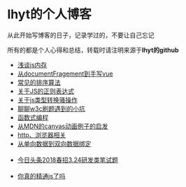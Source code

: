 <h1>lhyt的个人博客</h1>
<p>从此开始写博客的日子，记录学过的，不要让自己忘记</p>
<p>所有的都是个人心得和总结，转载时请注明来源于<b>lhyt的github</b></p>
<ul>
<li><a href="https://github.com/lhyt/issue/issues/1">浅谈js内存</a></li>
<li><a href="https://github.com/lhyt/issue/issues/2">从documentFragement到手写vue</a></li>
<li><a href="https://github.com/lhyt/issue/issues/3">常见的排序算法</a></li>
<li><a href="https://github.com/lhyt/issue/issues/4">关于JS的正则表达式</a></li>
<li><a href="https://github.com/lhyt/issue/issues/5">关于js类型转换骚操作</a></li>
<li><a href="https://github.com/lhyt/issue/issues/6">聊聊w3c刷题遇到的小坑</a></li>  
<li><a href="https://github.com/lhyt/issue/issues/7">函数式编程</a></li>
<li><a href="https://github.com/lhyt/issue/issues/8">从MDN的canvas动画例子的启发</a></li>
<li><a href="https://github.com/lhyt/issue/issues/9">http、浏览器相关</a></li>
<li><a href="https://github.com/lhyt/issue/issues/10">从单向数据到双向数据绑定</a></li>
  <li><a href="https://github.com/lhyt/issue/issues/11">今日头条2018春招3.24研发类笔试题</a></li>
  <li><a href="https://github.com/lhyt/issue/issues/12">你真的精通js了吗</a></li>
</ul>

